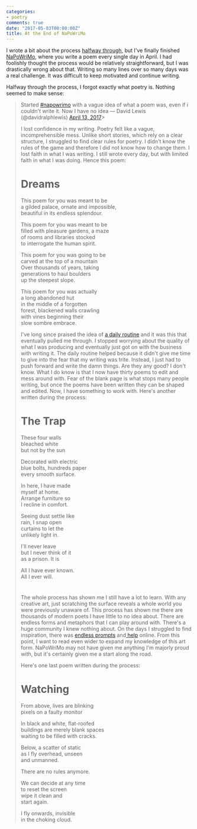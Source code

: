 ```yaml
---
categories:
- poetry
comments: true
date: "2017-05-03T00:00:00Z"
title: At the End of NaPoWriMo
---
```

  
I wrote a bit about the process <a href="/napowrimo-halfway-through/">halfway through</a>, but I've finally finished <a href="http://www.napowrimo.net/">NaPoWriMo</a>, where you write a poem every single day in April. I had foolishly thought the process would be relatively straightforward, but I was drastically wrong about that. Writing so many lines over so many days was a real challenge. It was difficult to keep motivated and continue writing.  

Halfway through the process, I forgot exactly what poetry is. Nothing seemed to make sense:  

<blockquote class="twitter-tweet" data-lang="en">  
<p dir="ltr" lang="en">Started <a href="https://twitter.com/hashtag/napowrimo?src=hash">#napowrimo</a> with a vague idea of what a poem was, even if i couldn't write it. Now I have no idea  
— David Lewis (@davidralphlewis) <a href="https://twitter.com/davidralphlewis/status/852614457712926726">April 13, 2017</a>>  

<script async src="//platform.twitter.com/widgets.js" charset="utf-8"></script>  
I lost confidence in my writing. Poetry felt like a vague, incomprehensible mess. Unlike short stories, which rely on a clear structure, I struggled to find clear rules for poetry. I didn't know the rules of the game and therefore I did not know how to change them. I lost faith in what I was writing. I still wrote every day, but with limited faith in what I was doing. Hence this poem:  

<!--more-->  

<h1>Dreams</h1>  

This poem for you was meant to be  
a gilded palace, ornate and impossible,  
beautiful in its endless splendour.  

This poem for you was meant to be  
filled with pleasure gardens, a maze  
of rooms and libraries stocked  
to interrogate the human spirit.  

This poem for you was going to be  
carved at the top of a mountain  
Over thousands of years, taking  
generations to haul boulders  
up the steepest slope.  

This poem for you was actually  
a long abandoned hut  
in the middle of a forgotten  
forest, blackened walls crawling  
with vines beginning their  
slow sombre embrace.  

I've long since praised the idea of <a href="/the-importance-of-a-creative-routine/">a daily routine</a> and it was this that eventually pulled me through. I stopped worrying about the quality of what I was producing and eventually just got on with the business with writing it. The daily routine helped because it didn't give me time to give into the fear that my writing was trite. Instead, I just had to push forward and write the damn things. Are they any good? I don't know. What I do know is that I now have thirty poems to edit and mess around with. Fear of the blank page is what stops many people writing, but once the poems have been written they can be shaped and edited. Now, I have something to work with. Here's another written during the process:  

<h1>The Trap</h1>  

These four walls  
bleached white  
but not by the sun  

Decorated with electric  
blue bolts, hundreds paper  
every smooth surface.  

In here, I have made  
myself at home.  
Arrange furniture so  
I recline in comfort.  

Seeing dust settle like  
rain, I snap open  
curtains to let the  
unlikely light in.  

I'll never leave  
but I never think of it  
as a prison. It is  

All I have ever known.  
All I ever will.  

<h1></h1>  

The whole process has shown me I still have a lot to learn. With any creative art, just scratching the surface reveals a whole world you were previously unaware of. This process has shown me there are thousands of modern poets I have little to no idea about. There are endless forms and metaphors that I can play around with. There's a huge community I knew nothing about. On the days I struggled to find inspiration, there was <a href="http://vagabondly.tumblr.com/post/158973397731/a-source-of-prompts-prompt-listings-for">endless prompts</a> and<a href="https://belljarblog.wordpress.com/2017/04/19/naporemo-19-plus-ca-change/"> help</a> online. From this point, I want to read even wider to expand my knowledge of this art form. NaPoWriMo may not have given me anything I'm majorly proud with, but it's certainly given me a start along the road.  

Here's one last poem written during the process:  

<h1>Watching</h1>  

From above, lives are blinking  
pixels on a faulty monitor  

In black and white, flat-roofed  
buildings are merely blank spaces  
waiting to be filled with cracks.  

Below, a scatter of static  
as I fly overhead, unseen  
and unmanned.  

There are no rules anymore.  

We can decide at any time  
to reset the screen  
wipe it clean and  
start again.  

I fly onwards, invisible  
in the choking cloud.  
